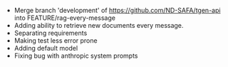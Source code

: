 - Merge branch 'development' of https://github.com/ND-SAFA/tgen-api into FEATURE/rag-every-message
- Adding ability to retrieve new documents every message.
- Separating requirements
- Making test less error prone
- Adding default model
- Fixing bug with anthropic system prompts